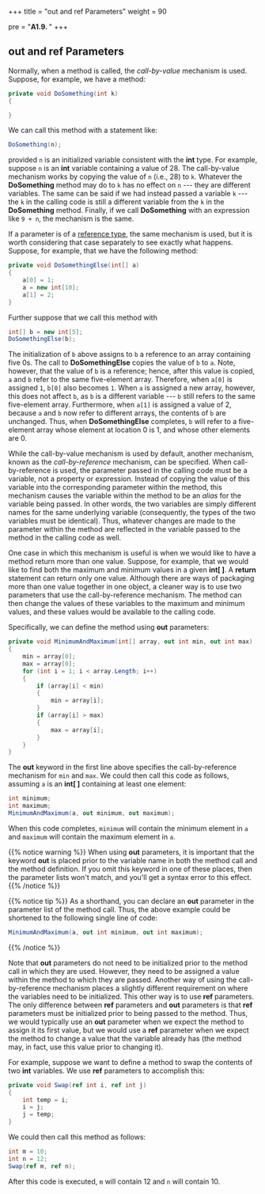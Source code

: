 +++
title = "out and ref Parameters"
weight = 90

pre = "<b>A1.9. </b>"
+++

## **out** and **ref** Parameters

Normally, when a method is called, the *call-by-value* mechanism is used. Suppose, for example, we have a method:

```C#
private void DoSomething(int k)
{

}
```

We can call this method with a statement like:

```C#
DoSomething(n);
```

provided `n` is an initialized variable consistent with the **int** type. For example, suppose `n` is an **int** variable containing a value of 28. The call-by-value mechanism works by copying the value of `n` (i.e., 28) to `k`. Whatever the **DoSomething** method may do to `k` has no effect on `n` --- they are different variables. The same can be said if we had instead passed a variable `k` --- the `k` in the calling code is still a different variable from the `k` in the **DoSomething** method. Finally, if we call **DoSomething** with an expression like `9 + n`, the mechanism is the same.

If a parameter is of a [reference type](/appendix/syntax/reference-value), the same mechanism is used, but it is worth considering that case separately to see exactly what happens. Suppose, for example, that we have the following method:

```C#
private void DoSomethingElse(int[] a)
{
    a[0] = 1;
    a = new int[10];
    a[1] = 2;
}
```

Further suppose that we call this method with

```C#
int[] b = new int[5];
DoSomethingElse(b);
```

The initialization of `b` above assigns to `b` a reference to an array containing five 0s. The call to **DoSomethingElse** copies the value of `b` to `a`. Note, however, that the value of `b` is a reference; hence, after this value is copied, `a` and `b` refer to the same five-element array. Therefore, when `a[0]` is assigned `1`, `b[0]` also becomes `1`. When `a` is assigned a new array, however, this does not affect `b`, as `b` is a different variable --- `b` still refers to the same five-element array. Furthermore, when `a[1]` is assigned a value of 2, because `a` and `b` now refer to different arrays, the contents of `b` are unchanged. Thus, when **DoSomethingElse** completes, `b` will refer to a five-element array whose element at location 0 is 1, and whose other elements are 0.

While the call-by-value mechanism is used by default, another mechanism, known as the *call-by-reference* mechanism, can be specified. When call-by-reference is used, the parameter passed in the calling code must be a variable, not a property or expression. Instead of copying the value of this variable into the corresponding parameter within the method, this mechanism causes the variable within the method to be an *alias* for the variable being passed. In other words, the two variables are simply different names for the same underlying variable (consequently, the types of the two variables must be identical). Thus, whatever changes are made to the parameter within the method are reflected in the variable passed to the method in the calling code as well.

One case in which this mechanism is useful is when we would like to have a method return more than one value. Suppose, for example, that we would like to find both the maximum and minimum values in a given **int\[ \]**. A **return** statement can return only one value. Although there are ways of packaging more than one value together in one object, a cleaner way is to use two parameters that use the call-by-reference mechanism. The method can then change the values of these variables to the maximum and minimum values, and these values would be available to the calling code.

Specifically, we can define the method using **out** parameters:

```C#
private void MinimumAndMaximum(int[] array, out int min, out int max)
{
    min = array[0];
    max = array[0];
    for (int i = 1; i < array.Length; i++)
    {
        if (array[i] < min)
        {
            min = array[i];
        }
        if (array[i] > max)
        {
            max = array[i];
        }
    }
}
```

The **out** keyword in the first line above specifies the call-by-reference mechanism for `min` and `max`. We could then call this code as follows, assuming `a` is an **int\[ \]** containing at least one element:

```C#
int minimum;
int maximum;
MinimumAndMaximum(a, out minimum, out maximum);
```

When this code completes, `minimum` will contain the minimum element in `a` and `maximum` will contain the maximum element in `a`.

{{% notice warning %}}
When using **out** parameters, it is important that the keyword
**out** is placed prior to the variable name in both the method call
and the method definition. If you omit this keyword in one of these
places, then the parameter lists won't match, and you'll get a syntax
error to this effect.
{{% /notice %}}

{{% notice tip %}}
As a shorthand, you can declare an **out** parameter in the parameter
list of the method call. Thus, the above example could be shortened
to the following single line of code:
```C#
MinimumAndMaximum(a, out int minimum, out int maximum);
```
{{% /notice %}}

Note that **out** parameters do not need to be initialized prior to the method call in which they are used. However, they need to be assigned a value within the method to which they are passed. Another way of using the call-by-reference mechanism places a slightly different requirement on where the variables need to be initialized. This other way is to use **ref** parameters. The only difference between **ref** parameters and **out** parameters is that **ref** parameters must be initialized prior to being passed to the method. Thus, we would typically use an **out** parameter when we expect the method to assign it its first value, but we would use a **ref** parameter when we expect the method to change a value that the variable already has (the method may, in fact, use this value prior to changing it).

For example, suppose we want to define a method to swap the contents of two **int** variables. We use **ref** parameters to accomplish this:

```C#
private void Swap(ref int i, ref int j)
{
    int temp = i;
    i = j;
    j = temp;
}
```

We could then call this method as follows:

```C#
int m = 10;
int n = 12;
Swap(ref m, ref n);
```

After this code is executed, `m` will contain 12 and `n` will contain 10.
